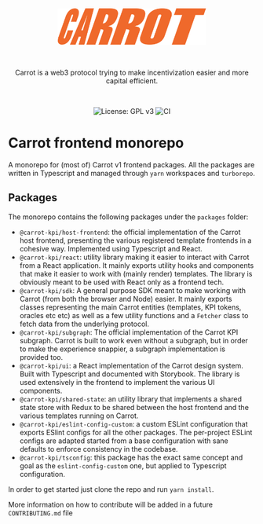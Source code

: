 <br />

<p align="center">
    <img src=".github/static/logo.svg" alt="Carrot logo" width="60%" />
</p>

<br />

<p align="center">
    Carrot is a web3 protocol trying to make incentivization easier and more capital
    efficient.
</p>

<br />

<p align="center">
    <img src="https://img.shields.io/badge/License-GPLv3-blue.svg" alt="License: GPL v3">
    <img src="https://github.com/carrot-kpi/v1-monorepo/actions/workflows/ci.yml/badge.svg" alt="CI">
</p>

# Carrot frontend monorepo

A monorepo for (most of) Carrot v1 frontend packages. All the packages are
written in Typescript and managed through `yarn` workspaces and `turborepo`.

## Packages

The monorepo contains the following packages under the `packages` folder:

- `@carrot-kpi/host-frontend`: the official implementation of the Carrot host
  frontend, presenting the various registered template frontends in a cohesive
  way. Implemented using Typescript and React.
- `@carrot-kpi/react`: utility library making it easier to interact with Carrot
  from a React application. It mainly exports utility hooks and components that
  make it easier to work with (mainly render) templates. The library is
  obviously meant to be used with React only as a frontend tech.
- `@carrot-kpi/sdk`: A general purpose SDK meant to make working with Carrot
  (from both the browser and Node) easier. It mainly exports classes
  representing the main Carrot entities (templates, KPI tokens, oracles etc etc)
  as well as a few utility functions and a `Fetcher` class to fetch data from
  the underlying protocol.
- `@carrot-kpi/subgraph`: The official implementation of the Carrot KPI
  subgraph. Carrot is built to work even without a subgraph, but in order to
  make the experience snappier, a subgraph implementation is provided too.
- `@carrot-kpi/ui`: a React implementation of the Carrot design system. Built
  with Typescript and documented with Storybook. The library is used extensively
  in the frontend to implement the various UI components.
- `@carrot-kpi/shared-state`: an utility library that implements a shared state
  store with Redux to be shared between the host frontend and the various
  templates running on Carrot.
- `@carrot-kpi/eslint-config-custom`: a custom ESLint configuration that exports
  ESlint configs for all the other packages. The per-project ESLint configs are
  adapted started from a base configuration with sane defaults to enforce
  consistency in the codebase.
- `@carrot-kpi/tsconfig`: this package has the exact same concept and goal as
  the `eslint-config-custom` one, but applied to Typescript configuration.

In order to get started just clone the repo and run `yarn install`.

More information on how to contribute will be added in a future
`CONTRIBUTING.md` file
